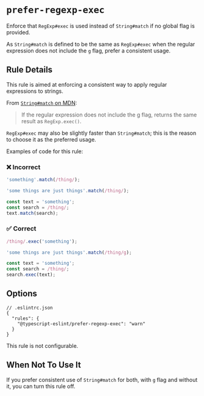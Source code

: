 # `prefer-regexp-exec`

Enforce that `RegExp#exec` is used instead of `String#match` if no global flag is provided.

As `String#match` is defined to be the same as `RegExp#exec` when the regular expression does not include the `g` flag, prefer a consistent usage.

## Rule Details

This rule is aimed at enforcing a consistent way to apply regular expressions to strings.

From [`String#match` on MDN](https://developer.mozilla.org/en-US/docs/Web/JavaScript/Reference/Global_Objects/String/match):

> If the regular expression does not include the g flag, returns the same result as `RegExp.exec()`.

`RegExp#exec` may also be slightly faster than `String#match`; this is the reason to choose it as the preferred usage.

Examples of code for this rule:

<!--tabs-->

### ❌ Incorrect

```ts
'something'.match(/thing/);

'some things are just things'.match(/thing/);

const text = 'something';
const search = /thing/;
text.match(search);
```

### ✅ Correct

```ts
/thing/.exec('something');

'some things are just things'.match(/thing/g);

const text = 'something';
const search = /thing/;
search.exec(text);
```

## Options

```jsonc
// .eslintrc.json
{
  "rules": {
    "@typescript-eslint/prefer-regexp-exec": "warn"
  }
}
```

This rule is not configurable.

## When Not To Use It

If you prefer consistent use of `String#match` for both, with `g` flag and without it, you can turn this rule off.

